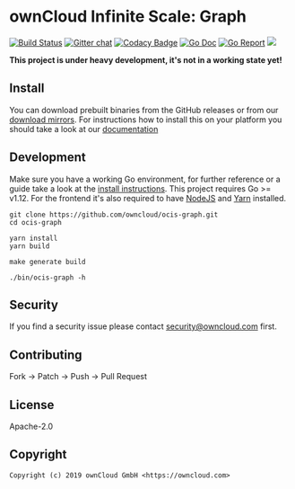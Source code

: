 # ownCloud Infinite Scale: Graph

[![Build Status](https://cloud.drone.io/api/badges/owncloud/ocis-graph/status.svg)](https://cloud.drone.io/owncloud/ocis-graph)
[![Gitter chat](https://badges.gitter.im/cs3org/reva.svg)](https://gitter.im/cs3org/reva)
[![Codacy Badge](https://api.codacy.com/project/badge/Grade/6f1eaaa399294d959ef7b3b10deed41d)](https://www.codacy.com/manual/owncloud/ocis-graph?utm_source=github.com&amp;utm_medium=referral&amp;utm_content=owncloud/ocis-graph&amp;utm_campaign=Badge_Grade)
[![Go Doc](https://godoc.org/github.com/owncloud/ocis-graph?status.svg)](http://godoc.org/github.com/owncloud/ocis-graph)
[![Go Report](http://goreportcard.com/badge/github.com/owncloud/ocis-graph)](http://goreportcard.com/report/github.com/owncloud/ocis-graph)
[![](https://images.microbadger.com/badges/image/owncloud/ocis-graph.svg)](http://microbadger.com/images/owncloud/ocis-graph "Get your own image badge on microbadger.com")

**This project is under heavy development, it's not in a working state yet!**

## Install

You can download prebuilt binaries from the GitHub releases or from our [download mirrors](http://download.owncloud.com/ocis/graph/). For instructions how to install this on your platform you should take a look at our [documentation](https://owncloud.github.io/ocis-graph/)

## Development

Make sure you have a working Go environment, for further reference or a guide take a look at the [install instructions](http://golang.org/doc/install.html). This project requires Go >= v1.12. For the frontend it's also required to have [NodeJS](https://nodejs.org/en/download/package-manager/) and [Yarn](https://yarnpkg.com/lang/en/docs/install/) installed.

```console
git clone https://github.com/owncloud/ocis-graph.git
cd ocis-graph

yarn install
yarn build

make generate build

./bin/ocis-graph -h
```

## Security

If you find a security issue please contact security@owncloud.com first.

## Contributing

Fork -> Patch -> Push -> Pull Request

## License

Apache-2.0

## Copyright

```console
Copyright (c) 2019 ownCloud GmbH <https://owncloud.com>
```
